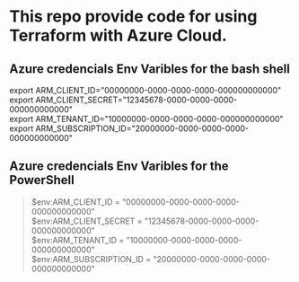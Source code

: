 # This repo provide code for using Terraform with Azure Cloud.


## Azure credencials Env Varibles for the bash shell
export ARM_CLIENT_ID="00000000-0000-0000-0000-000000000000"         
export ARM_CLIENT_SECRET="12345678-0000-0000-0000-000000000000"             
export ARM_TENANT_ID="10000000-0000-0000-0000-000000000000"                         
export ARM_SUBSCRIPTION_ID="20000000-0000-0000-0000-000000000000"                  

## Azure credencials Env Varibles for the PowerShell
> $env:ARM_CLIENT_ID = "00000000-0000-0000-0000-000000000000"       
> $env:ARM_CLIENT_SECRET = "12345678-0000-0000-0000-000000000000"       
> $env:ARM_TENANT_ID = "10000000-0000-0000-0000-000000000000"       
> $env:ARM_SUBSCRIPTION_ID = "20000000-0000-0000-0000-000000000000"     